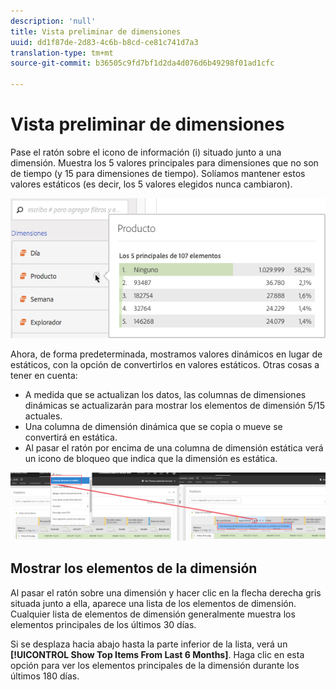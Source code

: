 ```yaml
---
description: 'null'
title: Vista preliminar de dimensiones
uuid: dd1f87de-2d83-4c6b-b8cd-ce81c741d7a3
translation-type: tm+mt
source-git-commit: b36505c9fd7bf1d2da4d076d6b49298f01ad1cfc

---
```



# Vista preliminar de dimensiones

Pase el ratón sobre el icono de información (i) situado junto a una dimensión. Muestra los 5 valores principales para dimensiones que no son de tiempo (y 15 para dimensiones de tiempo). Solíamos mantener estos valores estáticos (es decir, los 5 valores elegidos nunca cambiaron).

![](assets/dimension-preview.png)

Ahora, de forma predeterminada, mostramos valores dinámicos en lugar de estáticos, con la opción de convertirlos en valores estáticos. Otras cosas a tener en cuenta:

* A medida que se actualizan los datos, las columnas de dimensiones dinámicas se actualizarán para mostrar los elementos de dimensión 5/15 actuales.
* Una columna de dimensión dinámica que se copia o mueve se convertirá en estática.
* Al pasar el ratón por encima de una columna de dimensión estática verá un icono de bloqueo que indica que la dimensión es estática.

![](assets/dimension_static.png)

## Mostrar los elementos de la dimensión

Al pasar el ratón sobre una dimensión y hacer clic en la flecha derecha gris situada junto a ella, aparece una lista de los elementos de dimensión. Cualquier lista de elementos de dimensión generalmente muestra los elementos principales de los últimos 30 días.

Si se desplaza hacia abajo hasta la parte inferior de la lista, verá un **[!UICONTROL Show Top Items From Last 6 Months]**. Haga clic en esta opción para ver los elementos principales de la dimensión durante los últimos 180 días.
